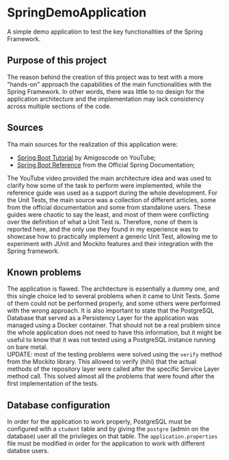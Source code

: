 # SpringDemoApplication
A simple demo application to test the key functionalities of the Spring Framework. 

## Purpose of this project
The reason behind the creation of this project was to test with a more "hands-on" approach the capabilities of the main functionalities with the Spring Framework.
In other words, there was little to no design for the application architecture and the implementation may lack consistency across multiple sections of the code.

## Sources 
Tha main sources for the realization of this application were:
- [Spring Boot Tutorial](https://www.youtube.com/watch?v=9SGDpanrc8U) by Amigoscode on YouTube;
- [Spring Boot Reference](https://spring.io/guides/tutorials/rest) from the Official Spring Documentation;

The YouTube video provided the main architecture idea and was used to clarify how some of the task to perform were implemented, while the reference guide was used as
a support during the whole development.
For the Unit Tests, the main source was a collection of different articles, some from the official documentation and some from standalone users. These guides were chaotic
to say the least, and most of them were conflicting over the definition of what a Unit Test is. Therefore, none of them is reported here, and the only use they found in 
my experience was to showcase how to practically implement a generic Unit Test, allowing me to experiment with JUnit and Mockito features and their integration with
the Spring framework. 

## Known problems
The application is flawed. The architecture is essentially a dummy one, and this single choice led to several problems when it came to Unit Tests. Some of them could
not be performed properly, and some others were performed with the wrong approach.
It is also important to state that the PostgreSQL Database that served as a Persistency Layer for the application was managed using a Docker container. That should not 
be a real problem since the whole application does not need to have this information, but it might be useful to know that it was not tested using a PostgreSQL instance 
running on bare metal. \
UPDATE: most of the testing problems were solved using the `verify` method from the Mockito library. This allowed to verify (hihi) that the actual methods of the repository
layer were called after the specific Service Layer method call. This solved almost all the problems that were found after the first implementation of the tests.

## Database configuration
In order for the application to work properly, PostgreSQL must be configured with a `student` table and by giving the `postgre` (admin on the database) user all the
privileges on that table. 
The `application.properties` file must be modified in order for the application to work with different databse users.  